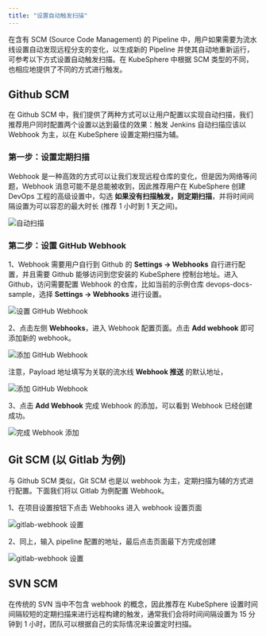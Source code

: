 ```yaml
---
title: "设置自动触发扫描"
---
```


在含有 SCM (Source Code Management) 的 Pipeline 中，用户如果需要为流水线设置自动发现远程分支的变化，以生成新的 Pipeline 并使其自动地重新运行，可参考以下方式设置自动触发扫描。在 KubeSphere 中根据 SCM 类型的不同，也相应地提供了不同的方式进行触发。


## Github SCM

在 Github SCM 中，我们提供了两种方式可以让用户配置以实现自动扫描，我们推荐用户同时配置两个设置以达到最佳的效果：触发 Jenkins 自动扫描应该以 Webhook 为主，以在 KubeSphere 设置定期扫描为辅。

### 第一步：设置定期扫描

Webhook 是一种高效的方式可以让我们发现远程仓库的变化，但是因为网络等问题，Webhook 消息可能不是总能被收到，因此推荐用户在 KubeSphere 创建 DevOps 工程的高级设置中，勾选 **如果没有扫描触发，则定期扫描**，并将时间间隔设置为可以容忍的最大时长 (推荐 1 小时到 1 天之间)。

![自动扫描](/auto-scan.png)

### 第二步：设置 GitHub Webhook

1、Webhook 需要用户自行到 Github 的 **Settings → Webhooks** 自行进行配置，并且需要 Github 能够访问到您安装的 KubeSphere 控制台地址。进入 Github，访问需要配置 Webhook 的仓库，比如当前的示例仓库 devops-docs-sample，选择  **Settings → Webhooks** 进行设置。

![设置 GitHub Webhook](/webhook-setting-1.png)

2、点击左侧 **Webhooks**，进入 Webhook 配置页面。点击 **Add webhook** 即可添加新的 webhook。

![添加 GitHub Webhook](/webhook-setting-2.png)

注意，Payload 地址填写为关联的流水线 **Webhook 推送** 的默认地址，

![添加 GitHub Webhook](/webhook-setting-3.png)

3、点击 **Add Webhook** 完成 Webhook 的添加，可以看到 Webhook 已经创建成功。

![完成 Webhook 添加](/webhook-created-successfully.png)

## Git SCM (以 Gitlab 为例)

与 Github SCM 类似，Git SCM 也是以 webhook 为主，定期扫描为辅的方式进行配置。下面我们将以 Gitlab 为例配置 Webhook。

1、在项目设置按钮下点击 Webhooks 进入 webhook 设置页面

![gitlab-webhook 设置](/gitlab-webhook-1.png)

2、同上，输入 pipeline 配置的地址，最后点击页面最下方完成创建

![gitlab-webhook 设置](/gitlab-webhook2.png)

## SVN SCM

在传统的 SVN 当中不包含 webhook 的概念，因此推荐在 KubeSphere 设置时间间隔较短的定期扫描来进行远程构建的触发，通常我们会将时间间隔设置为 15 分钟到 1 小时，团队可以根据自己的实际情况来设置定时扫描。